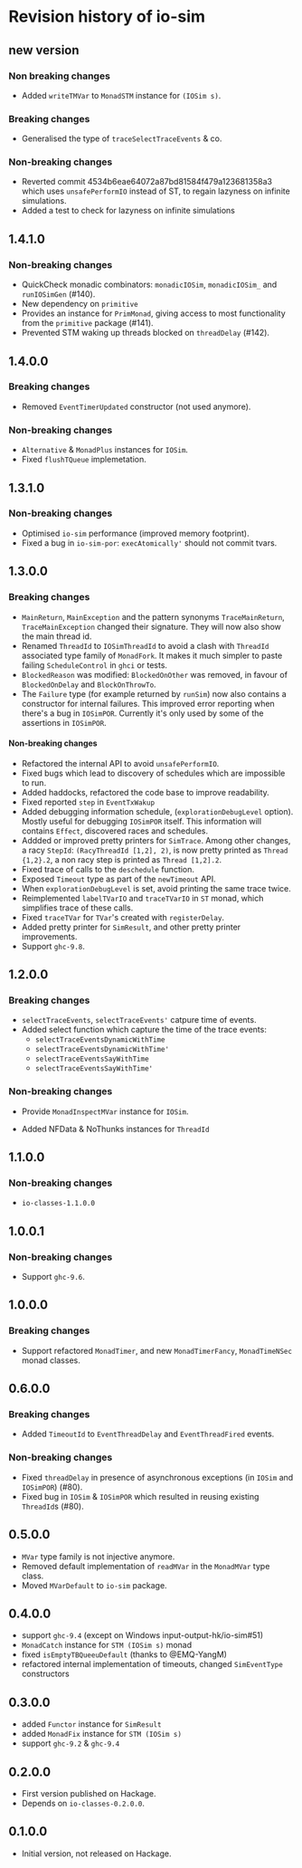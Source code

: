 # Revision history of io-sim

## new version

### Non breaking changes

- Added `writeTMVar` to `MonadSTM` instance for `(IOSim s)`.

### Breaking changes

- Generalised the type of `traceSelectTraceEvents` & co.

### Non-breaking changes

- Reverted commit 4534b6eae64072a87bd81584f479a123681358a3 which uses
  `unsafePerformIO` instead of ST, to regain lazyness on infinite simulations.
- Added a test to check for lazyness on infinite simulations

## 1.4.1.0

### Non-breaking changes

* QuickCheck monadic combinators: `monadicIOSim`, `monadicIOSim_` and `runIOSimGen` (#140).
* New dependency on `primitive`
* Provides an instance for `PrimMonad`, giving access to most functionality
  from the `primitive` package (#141).
* Prevented STM waking up threads blocked on `threadDelay` (#142).

## 1.4.0.0

### Breaking changes

* Removed `EventTimerUpdated` constructor (not used anymore).

### Non-breaking changes

* `Alternative` & `MonadPlus` instances for `IOSim`.
* Fixed `flushTQueue` implemetation.

## 1.3.1.0

### Non-breaking changes

* Optimised `io-sim` performance (improved memory footprint).
* Fixed a bug in `io-sim-por`: `execAtomically'` should not commit tvars.

## 1.3.0.0

### Breaking changes

* `MainReturn`, `MainException` and the pattern synonyms `TraceMainReturn`,
  `TraceMainException` changed their signature.  They will now also show the main thread id.
* Renamed `ThreadId` to `IOSimThreadId` to avoid a clash with `ThreadId`
  associated type family of `MonadFork`.  It makes it much simpler to paste
  failing `ScheduleControl` in `ghci` or tests.
* `BlockedReason` was modified: `BlockedOnOther` was removed, in favour of `BlockedOnDelay` and `BlockOnThrowTo`.
* The `Failure` type (for example returned by `runSim`) now also contains
  a constructor for internal failures.  This improved error reporting when
  there's a bug in `IOSimPOR`.  Currently it's only used by some of the
  assertions in `IOSimPOR`.

#### Non-breaking changes

* Refactored the internal API to avoid `unsafePerformIO`.
* Fixed bugs which lead to discovery of schedules which are impossible to run.
* Added haddocks, refactored the code base to improve readability.
* Fixed reported `step` in `EventTxWakup`
* Added debugging information schedule, (`explorationDebugLevel` option).
  Mostly useful for debugging `IOSimPOR` itself.  This information will
  contains `Effect`, discovered races and schedules.
* Addded or improved pretty printers for `SimTrace`.  Among other changes,
  a racy `StepId`: `(RacyThreadId [1,2], 2)`, is now pretty printed as `Thread
  {1,2}.2`, a non racy step is printed as `Thread [1,2].2`.
* Fixed trace of calls to the `deschedule` function.
* Exposed `Timeout` type as part of the `newTimeout` API.
* When `explorationDebugLevel` is set, avoid printing the same trace twice.
* Reimplemented `labelTVarIO` and `traceTVarIO` in `ST` monad, which simplifies
  trace of these calls.
* Fixed `traceTVar` for `TVar`'s created with `registerDelay`.
* Added pretty printer for `SimResult`, and other pretty printer improvements.
* Support `ghc-9.8`.

## 1.2.0.0

### Breaking changes

* `selectTraceEvents`, `selectTraceEvents'` catpure time of events.
* Added select function which capture the time of the trace events:
  - `selectTraceEventsDynamicWithTime`
  - `selectTraceEventsDynamicWithTime'`
  - `selectTraceEventsSayWithTime`
  - `selectTraceEventsSayWithTime'`

### Non-breaking changes

* Provide `MonadInspectMVar` instance for `IOSim`.
- Added NFData & NoThunks instances for `ThreadId`

## 1.1.0.0

### Non-breaking changes

* `io-classes-1.1.0.0`

## 1.0.0.1

### Non-breaking changes

* Support `ghc-9.6`.

## 1.0.0.0

### Breaking changes

* Support refactored `MonadTimer`, and new `MonadTimerFancy`, `MonadTimeNSec`
  monad classes.

## 0.6.0.0

### Breaking changes

* Added `TimeoutId` to `EventThreadDelay` and `EventThreadFired` events.

### Non-breaking changes

* Fixed `threadDelay` in presence of asynchronous exceptions (in `IOSim` and `IOSimPOR`) (#80).
* Fixed bug in `IOSim` & `IOSimPOR` which resulted in reusing existing
  `ThreadId`s (#80).

## 0.5.0.0

* `MVar` type family is not injective anymore.
* Removed default implementation of `readMVar` in the `MonadMVar` type class.
* Moved `MVarDefault` to `io-sim` package.

## 0.4.0.0

* support `ghc-9.4` (except on Windows input-output-hk/io-sim#51)
* `MonadCatch` instance for `STM (IOSim s)` monad
* fixed `isEmptyTBQueeuDefault` (thanks to @EMQ-YangM)
* refactored internal implementation of timeouts, changed `SimEventType`
  constructors

## 0.3.0.0

* added `Functor` instance for `SimResult`
* added `MonadFix` instance for `STM (IOSim s)`
* support `ghc-9.2` & `ghc-9.4`

## 0.2.0.0

* First version published on Hackage.
* Depends on `io-classes-0.2.0.0`.

## 0.1.0.0

* Initial version, not released on Hackage.
